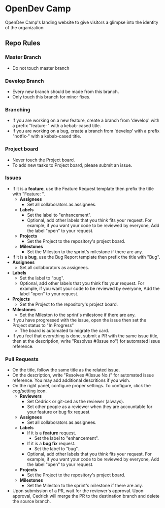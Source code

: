 # OpenDev Camp
OpenDev Camp's landing website to give visitors a glimpse into the identity of the organization

## Repo Rules

### Master Branch
- Do not touch master branch

### Develop Branch
- Every new branch should be made from this branch.
- Only touch this branch for minor fixes.

### Branching
- If you are working on a new feature, create a branch from 'develop' with a prefix "feature-" with a kebab-cased title.
- If you are working on a bug, create a branch from 'develop' with a prefix "hotfix-" with a kebab-cased title.

### Project board
- Never touch the Project board.
- To add new tasks to Project board, please submit an issue.

### Issues
- If it is a **feature**, use the Feature Request template then prefix the title with "Feature: ".
  - **Assignees**
    - Set all collaborators as assignees.
  - **Labels**
    - Set the label to "enhancement".
    - Optional, add other labels that you think fits your request. For example, if you want your code to be reviewed by everyone, Add the label "open" to your request.
  - **Projects**
    - Set the Project to the repository's project board.
  - **Milestones**
    - Set the Mileston to the sprint's milestone if there are any.
- If it is a **bug**, use the Bug Report template then prefix the title with "Bug".
 - **Assignees**
    - Set all collaborators as assignees.
  - **Labels**
    - Set the label to "bug".
    - Optional, add other labels that you think fits your request. For example, if you want your code to be reviewed by everyone, Add the label "open" to your request.
  - **Projects**
    - Set the Project to the repository's project board.
  - **Milestones**
    - Set the Mileston to the sprint's milestone if there are any.
- If you have progressed with the issue, open the issue then set the Project status to "In Progress"
  - The board is automated to migrate the card.
- If you feel that everything is done, submit a PR with the same issue title, then at the description, write "Resolves #(Issue no") for automated issue reference.

### Pull Requests
- On the title, follow the same title as the related issue.
- On the description, write "Resolves #(Issue No.)" for automated issue reference. You may add additional descritions if you wish.
- On the right panel, configure proper settings. To configure, click the cog/setting icon.
  - **Reviewers**
    - Set Cedrick or git-ced as the reviewer (always).
    - Set other people as a reviewer when they are accountable for your feature or bug fix request.
  - **Assignees**
    - Set all collaborators as assignees.
  - **Labels**
    - If it is a **feature** request.
      - Set the label to "enhancement".
    - If it is a **bug fix** request.
      - Set the label to "bug".
    - Optional, add other labels that you think fits your request. For example, if you want your code to be reviewed by everyone, Add the label "open" to your request.
  - **Projects**
    - Set the Project to the repository's project board.
  - **Milestones**
    - Set the Mileston to the sprint's milestone if there are any.
- Upon submission of a PR, wait for the reviewer's approval. Upon approval, Cedrick will merge the PR to the destination branch and delete the source branch.
